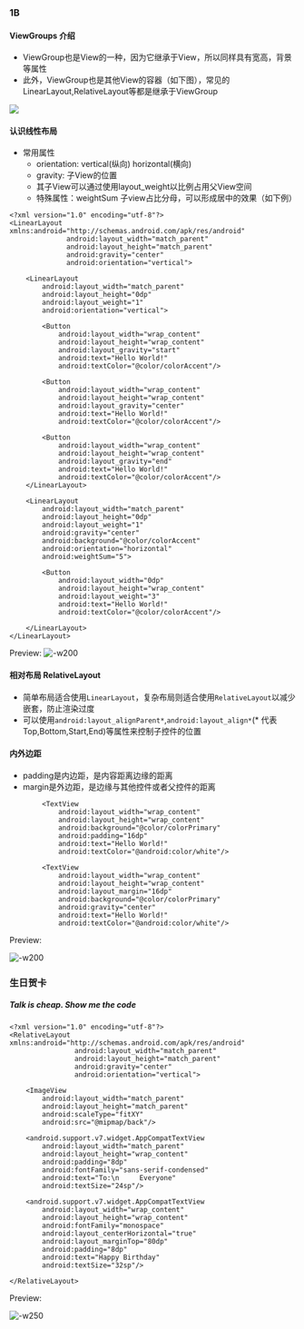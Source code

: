 ### 1B 
#### ViewGroups 介绍
- ViewGroup也是View的一种，因为它继承于View，所以同样具有宽高，背景等属性
- 此外，ViewGroup也是其他View的容器（如下图），常见的LinearLayout,RelativeLayout等都是继承于ViewGroup

![](res/L1_1.png)

#### 认识线性布局
- 常用属性
    - orientation: vertical(纵向) horizontal(横向)
    - gravity: 子View的位置
    - 其子View可以通过使用layout_weight以比例占用父View空间
    - 特殊属性：weightSum 子view占比分母，可以形成居中的效果（如下例）

    
```
<?xml version="1.0" encoding="utf-8"?>
<LinearLayout xmlns:android="http://schemas.android.com/apk/res/android"
              android:layout_width="match_parent"
              android:layout_height="match_parent"
              android:gravity="center"
              android:orientation="vertical">

    <LinearLayout
        android:layout_width="match_parent"
        android:layout_height="0dp"
        android:layout_weight="1"
        android:orientation="vertical">

        <Button
            android:layout_width="wrap_content"
            android:layout_height="wrap_content"
            android:layout_gravity="start"
            android:text="Hello World!"
            android:textColor="@color/colorAccent"/>

        <Button
            android:layout_width="wrap_content"
            android:layout_height="wrap_content"
            android:layout_gravity="center"
            android:text="Hello World!"
            android:textColor="@color/colorAccent"/>

        <Button
            android:layout_width="wrap_content"
            android:layout_height="wrap_content"
            android:layout_gravity="end"
            android:text="Hello World!"
            android:textColor="@color/colorAccent"/>
    </LinearLayout>

    <LinearLayout
        android:layout_width="match_parent"
        android:layout_height="0dp"
        android:layout_weight="1"
        android:gravity="center"
        android:background="@color/colorAccent"
        android:orientation="horizontal"
        android:weightSum="5">

        <Button
            android:layout_width="0dp"
            android:layout_height="wrap_content"
            android:layout_weight="3"
            android:text="Hello World!"
            android:textColor="@color/colorAccent"/>

    </LinearLayout>
</LinearLayout>
```

Preview:
![-w200](res/L1_2.png)

#### 相对布局 RelativeLayout
- 简单布局适合使用`LinearLayout`，复杂布局则适合使用`RelativeLayout`以减少嵌套，防止渲染过度
- 可以使用`android:layout_alignParent*`,`android:layout_align*`(* 代表Top,Bottom,Start,End)等属性来控制子控件的位置
#### 内外边距
- padding是内边距，是内容距离边缘的距离
- margin是外边距，是边缘与其他控件或者父控件的距离

```
        <TextView
            android:layout_width="wrap_content"
            android:layout_height="wrap_content"
            android:background="@color/colorPrimary"
            android:padding="16dp"
            android:text="Hello World!"
            android:textColor="@android:color/white"/>

        <TextView
            android:layout_width="wrap_content"
            android:layout_height="wrap_content"
            android:layout_margin="16dp"
            android:background="@color/colorPrimary"
            android:gravity="center"
            android:text="Hello World!"
            android:textColor="@android:color/white"/>
```

Preview:

![-w200](res/L1_3.png)
### 生日贺卡

##### Talk is cheap. Show me the code

```
<?xml version="1.0" encoding="utf-8"?>
<RelativeLayout xmlns:android="http://schemas.android.com/apk/res/android"
                android:layout_width="match_parent"
                android:layout_height="match_parent"
                android:gravity="center"
                android:orientation="vertical">

    <ImageView
        android:layout_width="match_parent"
        android:layout_height="match_parent"
        android:scaleType="fitXY"
        android:src="@mipmap/back"/>

    <android.support.v7.widget.AppCompatTextView
        android:layout_width="match_parent"
        android:layout_height="wrap_content"
        android:padding="8dp"
        android:fontFamily="sans-serif-condensed"
        android:text="To:\n     Everyone"
        android:textSize="24sp"/>

    <android.support.v7.widget.AppCompatTextView
        android:layout_width="wrap_content"
        android:layout_height="wrap_content"
        android:fontFamily="monospace"
        android:layout_centerHorizontal="true"
        android:layout_marginTop="80dp"
        android:padding="8dp"
        android:text="Happy Birthday"
        android:textSize="32sp"/>

</RelativeLayout>
```

Preview:

![-w250](res/L1_4.png)




